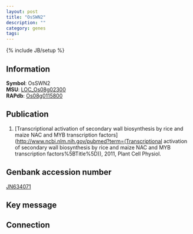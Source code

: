 ```yaml
---
layout: post
title: "OsSWN2"
description: ""
category: genes
tags: 
---
```

{% include JB/setup %}

## Information
__Symbol__: OsSWN2  
__MSU__: [LOC_Os08g02300](http://rice.plantbiology.msu.edu/cgi-bin/ORF_infopage.cgi?orf=LOC_Os08g02300)  
__RAPdb__: [Os08g0115800](http://rapdb.dna.affrc.go.jp/viewer/gbrowse_details/irgsp1?name=Os08g0115800)  

## Publication
1. [Transcriptional activation of secondary wall biosynthesis by rice and maize NAC and MYB transcription factors](http://www.ncbi.nlm.nih.gov/pubmed?term=(Transcriptional activation of secondary wall biosynthesis by rice and maize NAC and MYB transcription factors%5BTitle%5D)), 2011, Plant Cell Physiol.

## Genbank accession number
[JN634071](http://www.ncbi.nlm.nih.gov/nuccore/JN634071)

## Key message

## Connection


